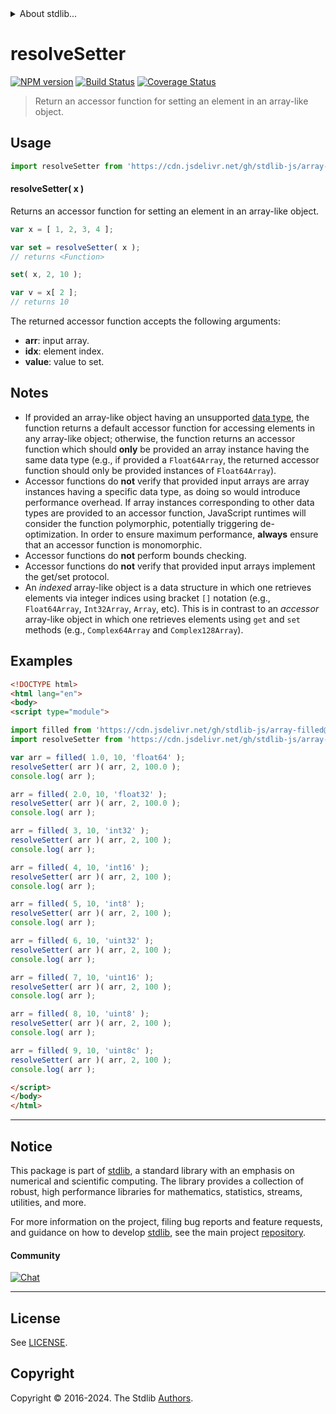 <!--

@license Apache-2.0

Copyright (c) 2024 The Stdlib Authors.

Licensed under the Apache License, Version 2.0 (the "License");
you may not use this file except in compliance with the License.
You may obtain a copy of the License at

   http://www.apache.org/licenses/LICENSE-2.0

Unless required by applicable law or agreed to in writing, software
distributed under the License is distributed on an "AS IS" BASIS,
WITHOUT WARRANTIES OR CONDITIONS OF ANY KIND, either express or implied.
See the License for the specific language governing permissions and
limitations under the License.

-->


<details>
  <summary>
    About stdlib...
  </summary>
  <p>We believe in a future in which the web is a preferred environment for numerical computation. To help realize this future, we've built stdlib. stdlib is a standard library, with an emphasis on numerical and scientific computation, written in JavaScript (and C) for execution in browsers and in Node.js.</p>
  <p>The library is fully decomposable, being architected in such a way that you can swap out and mix and match APIs and functionality to cater to your exact preferences and use cases.</p>
  <p>When you use stdlib, you can be absolutely certain that you are using the most thorough, rigorous, well-written, studied, documented, tested, measured, and high-quality code out there.</p>
  <p>To join us in bringing numerical computing to the web, get started by checking us out on <a href="https://github.com/stdlib-js/stdlib">GitHub</a>, and please consider <a href="https://opencollective.com/stdlib">financially supporting stdlib</a>. We greatly appreciate your continued support!</p>
</details>

# resolveSetter

[![NPM version][npm-image]][npm-url] [![Build Status][test-image]][test-url] [![Coverage Status][coverage-image]][coverage-url] <!-- [![dependencies][dependencies-image]][dependencies-url] -->

> Return an accessor function for setting an element in an array-like object.

<!-- Section to include introductory text. Make sure to keep an empty line after the intro `section` element and another before the `/section` close. -->

<section class="intro">

</section>

<!-- /.intro -->

<!-- Package usage documentation. -->



<section class="usage">

## Usage

```javascript
import resolveSetter from 'https://cdn.jsdelivr.net/gh/stdlib-js/array-base-resolve-setter@v0.1.0-esm/index.mjs';
```

#### resolveSetter( x )

Returns an accessor function for setting an element in an array-like object.

```javascript
var x = [ 1, 2, 3, 4 ];

var set = resolveSetter( x );
// returns <Function>

set( x, 2, 10 );

var v = x[ 2 ];
// returns 10
```

The returned accessor function accepts the following arguments:

-   **arr**: input array.
-   **idx**: element index.
-   **value**: value to set.

</section>

<!-- /.usage -->

<!-- Package usage notes. Make sure to keep an empty line after the `section` element and another before the `/section` close. -->

<section class="notes">

## Notes

-   If provided an array-like object having an unsupported [data type][@stdlib/array/dtypes], the function returns a default accessor function for accessing elements in any array-like object; otherwise, the function returns an accessor function which should **only** be provided an array instance having the same data type (e.g., if provided a `Float64Array`, the returned accessor function should only be provided instances of `Float64Array`).
-   Accessor functions do **not** verify that provided input arrays are array instances having a specific data type, as doing so would introduce performance overhead. If array instances corresponding to other data types are provided to an accessor function, JavaScript runtimes will consider the function polymorphic, potentially triggering de-optimization. In order to ensure maximum performance, **always** ensure that an accessor function is monomorphic.
-   Accessor functions do **not** perform bounds checking.
-   Accessor functions do **not** verify that provided input arrays implement the get/set protocol.
-   An _indexed_ array-like object is a data structure in which one retrieves elements via integer indices using bracket `[]` notation (e.g., `Float64Array`, `Int32Array`, `Array`, etc). This is in contrast to an _accessor_ array-like object in which one retrieves elements using `get` and `set` methods (e.g., `Complex64Array` and `Complex128Array`).

</section>

<!-- /.notes -->

<!-- Package usage examples. -->

<section class="examples">

## Examples

<!-- eslint no-undef: "error" -->

```html
<!DOCTYPE html>
<html lang="en">
<body>
<script type="module">

import filled from 'https://cdn.jsdelivr.net/gh/stdlib-js/array-filled@esm/index.mjs';
import resolveSetter from 'https://cdn.jsdelivr.net/gh/stdlib-js/array-base-resolve-setter@v0.1.0-esm/index.mjs';

var arr = filled( 1.0, 10, 'float64' );
resolveSetter( arr )( arr, 2, 100.0 );
console.log( arr );

arr = filled( 2.0, 10, 'float32' );
resolveSetter( arr )( arr, 2, 100.0 );
console.log( arr );

arr = filled( 3, 10, 'int32' );
resolveSetter( arr )( arr, 2, 100 );
console.log( arr );

arr = filled( 4, 10, 'int16' );
resolveSetter( arr )( arr, 2, 100 );
console.log( arr );

arr = filled( 5, 10, 'int8' );
resolveSetter( arr )( arr, 2, 100 );
console.log( arr );

arr = filled( 6, 10, 'uint32' );
resolveSetter( arr )( arr, 2, 100 );
console.log( arr );

arr = filled( 7, 10, 'uint16' );
resolveSetter( arr )( arr, 2, 100 );
console.log( arr );

arr = filled( 8, 10, 'uint8' );
resolveSetter( arr )( arr, 2, 100 );
console.log( arr );

arr = filled( 9, 10, 'uint8c' );
resolveSetter( arr )( arr, 2, 100 );
console.log( arr );

</script>
</body>
</html>
```

</section>

<!-- /.examples -->

<!-- Section to include cited references. If references are included, add a horizontal rule *before* the section. Make sure to keep an empty line after the `section` element and another before the `/section` close. -->

<section class="references">

</section>

<!-- /.references -->

<!-- Section for related `stdlib` packages. Do not manually edit this section, as it is automatically populated. -->

<section class="related">

</section>

<!-- /.related -->

<!-- Section for all links. Make sure to keep an empty line after the `section` element and another before the `/section` close. -->


<section class="main-repo" >

* * *

## Notice

This package is part of [stdlib][stdlib], a standard library with an emphasis on numerical and scientific computing. The library provides a collection of robust, high performance libraries for mathematics, statistics, streams, utilities, and more.

For more information on the project, filing bug reports and feature requests, and guidance on how to develop [stdlib][stdlib], see the main project [repository][stdlib].

#### Community

[![Chat][chat-image]][chat-url]

---

## License

See [LICENSE][stdlib-license].


## Copyright

Copyright &copy; 2016-2024. The Stdlib [Authors][stdlib-authors].

</section>

<!-- /.stdlib -->

<!-- Section for all links. Make sure to keep an empty line after the `section` element and another before the `/section` close. -->

<section class="links">

[npm-image]: http://img.shields.io/npm/v/@stdlib/array-base-resolve-setter.svg
[npm-url]: https://npmjs.org/package/@stdlib/array-base-resolve-setter

[test-image]: https://github.com/stdlib-js/array-base-resolve-setter/actions/workflows/test.yml/badge.svg?branch=v0.1.0
[test-url]: https://github.com/stdlib-js/array-base-resolve-setter/actions/workflows/test.yml?query=branch:v0.1.0

[coverage-image]: https://img.shields.io/codecov/c/github/stdlib-js/array-base-resolve-setter/main.svg
[coverage-url]: https://codecov.io/github/stdlib-js/array-base-resolve-setter?branch=main

<!--

[dependencies-image]: https://img.shields.io/david/stdlib-js/array-base-resolve-setter.svg
[dependencies-url]: https://david-dm.org/stdlib-js/array-base-resolve-setter/main

-->

[chat-image]: https://img.shields.io/gitter/room/stdlib-js/stdlib.svg
[chat-url]: https://app.gitter.im/#/room/#stdlib-js_stdlib:gitter.im

[stdlib]: https://github.com/stdlib-js/stdlib

[stdlib-authors]: https://github.com/stdlib-js/stdlib/graphs/contributors

[umd]: https://github.com/umdjs/umd
[es-module]: https://developer.mozilla.org/en-US/docs/Web/JavaScript/Guide/Modules

[deno-url]: https://github.com/stdlib-js/array-base-resolve-setter/tree/deno
[deno-readme]: https://github.com/stdlib-js/array-base-resolve-setter/blob/deno/README.md
[umd-url]: https://github.com/stdlib-js/array-base-resolve-setter/tree/umd
[umd-readme]: https://github.com/stdlib-js/array-base-resolve-setter/blob/umd/README.md
[esm-url]: https://github.com/stdlib-js/array-base-resolve-setter/tree/esm
[esm-readme]: https://github.com/stdlib-js/array-base-resolve-setter/blob/esm/README.md
[branches-url]: https://github.com/stdlib-js/array-base-resolve-setter/blob/main/branches.md

[stdlib-license]: https://raw.githubusercontent.com/stdlib-js/array-base-resolve-setter/main/LICENSE

[@stdlib/array/dtypes]: https://github.com/stdlib-js/array-dtypes/tree/esm

</section>

<!-- /.links -->
